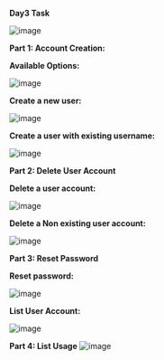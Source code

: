 **Day3 Task**


![image](https://github.com/Namg04/BashBlaze-7-Days-of-Bash-Scripting-Challenge/assets/61374484/a2734c35-d104-46ab-ba46-980b263c6acf)




**Part 1:  Account Creation:**


**Available Options:**

![image](https://github.com/Namg04/BashBlaze-7-Days-of-Bash-Scripting-Challenge/assets/61374484/8d00f674-629c-4949-beae-447550449740)



**Create a new user:**

![image](https://github.com/Namg04/BashBlaze-7-Days-of-Bash-Scripting-Challenge/assets/61374484/b0df8dd0-d878-4077-b51b-a67a6df25dca)


**Create a user with existing username:**

![image](https://github.com/Namg04/BashBlaze-7-Days-of-Bash-Scripting-Challenge/assets/61374484/2ee5019b-3e3b-4617-b165-374d6c7d87e4)





**Part 2: Delete User Account**


**Delete a user account:**

![image](https://github.com/Namg04/BashBlaze-7-Days-of-Bash-Scripting-Challenge/assets/61374484/da33e631-46f9-4167-87f3-a010eb5433b9)



**Delete a Non existing user account:**

![image](https://github.com/Namg04/BashBlaze-7-Days-of-Bash-Scripting-Challenge/assets/61374484/3f77100d-60d3-46ee-850c-d22881b86315)




**Part 3: Reset Password**


**Reset password:**

![image](https://github.com/Namg04/BashBlaze-7-Days-of-Bash-Scripting-Challenge/assets/61374484/5f6211d7-7022-4d77-9323-c27d42ced7a0)



**List User Account:**

![image](https://github.com/Namg04/BashBlaze-7-Days-of-Bash-Scripting-Challenge/assets/61374484/265984e3-a90c-4e7d-afc5-3875636fd6e1)



**Part 4: List Usage**
![image](https://github.com/Namg04/BashBlaze-7-Days-of-Bash-Scripting-Challenge/assets/61374484/782f8a06-967f-44dc-b0d4-b77b08235b9e)
